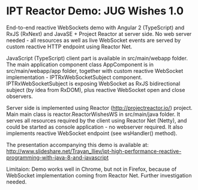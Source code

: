 # IPT Reactor Demo: JUG Wishes 1.0
End-to-end reactive WebSockets demo with Angular 2 (TypeScript) and RxJS (RxNext) and JavaSE + Project Reactor at server side. No web server needed - all resources as well as live WebSocket events are served by custom reactive HTTP endpoint using Reactor Net.

JavaScript (TypeScript) client part is available in src/main/webapp folder. The main application component class AppComponent is in src/main/webapp/app folder, together with custom reactive WebSocket implementation - IPTRxWebSocketSubject component. IPTRxWebSocketSubject is exposing WebSocket as RxJS bidirectional subject (by idea from RxDOM), plus reactive WebSocket open and close observers.

Server side is implemented using Reactor (http://projectreactor.io/) project. Main main class is reactor.ReactorWishesWS in src/main/java folder. It serves all resources required by the client using Reactor Net (Netty), and could be started as console application - no webserver required. It also implements reactive WebSocket endpoint (see wsHandler() method).

The presentation accompanying this demo is available at: http://www.slideshare.net/Trayan_Iliev/ipt-high-performance-reactive-programming-with-java-8-and-javascript

Limitaion: Demo works well in Chrome, but not in Firefox, because of WebSocket implementation coming from Reactor Net. Further investigation needed.
